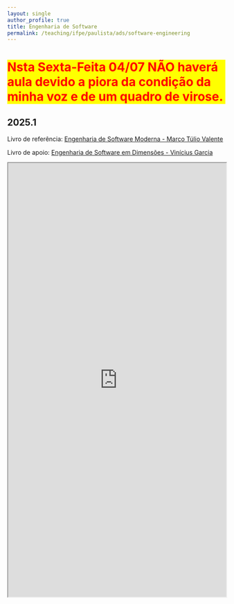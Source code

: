 ```yaml
---
layout: single
author_profile: true
title: Engenharia de Software
permalink: /teaching/ifpe/paulista/ads/software-engineering
---
```


<h1 style="color: red; background-color: yellow;">Nsta Sexta-Feita 04/07 NÃO haverá aula devido a piora da condição da minha voz e de um quadro de virose.</h1>

## 2025.1

Livro de referência: [Engenharia de Software Moderna - Marco Túlio Valente](https://engsoftmoderna.info/)

Livro de apoio: [Engenharia de Software em Dimensões - Vinícius Garcia](https://esdbook.hashnode.space/esd-book/apresentacao)

<iframe src="https://docs.google.com/spreadsheets/d/e/2PACX-1vRy3vHHpjEv7OjzTPot2kzedk3ixmT50RxXUenjQ5rZoMprJsvBGyKbDvD55hkRyYWdwQtJEp9FFffs/pubhtml?gid=0&single=true" style="position: relative; width: 100%;" height="1000"></iframe>
